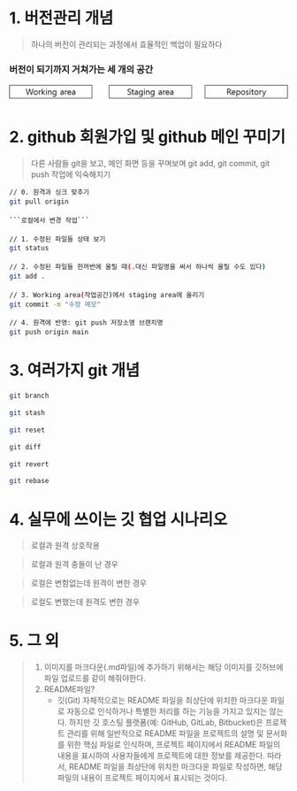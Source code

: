 # 1. 버전관리 개념

> 하나의 버전이 관리되는 과정에서 효율적인 백업이 필요하다

### 버전이 되기까지 거쳐가는 세 개의 공간

![image-20230525001110734](./그림1.png)

#### 

# 2. github 회원가입 및 github 메인 꾸미기

> 다른 사람들 git을 보고, 메인 화면 등을 꾸며보며
> git add, git commit, git push 작업에 익숙해지기

```bash
// 0. 원격과 싱크 맞추기
git pull origin

```로컬에서 변경 작업```

// 1. 수정된 파일들 상태 보기
git status

// 2. 수정된 파일들 한꺼번에 올릴 때(.대신 파일명을 써서 하나씩 올릴 수도 있다)
git add .

// 3. Working area(작업공간)에서 staging area에 올리기 
git commit -m "수정 메모"

// 4. 원격에 반영: git push 저장소명 브랜치명
git push origin main
```



# 3. 여러가지 git 개념

```bash
git branch
```

```bash
git stash
```

```bash
git reset
```

```bash
git diff
```

```bash
git revert
```

```bash
git rebase
```

# 4. 실무에 쓰이는 깃 협업 시나리오

> 로컬과 원격 상호작용



> 로컬과 원격 충돌이 난 경우



> 로컬은 변함없는데 원격이 변한 경우



> 로컬도 변했는데 원격도 변한 경우



# 5. 그 외 

> 1. 이미지를 마크다운(.md파일)에 추가하기 위해서는 해당 이미지를 깃허브에 파일 업로드를 같이 해줘야한다.
> 2. README파일? 
>    - 깃(Git) 자체적으로는 README 파일을 최상단에 위치한 마크다운 파일로 자동으로 인식하거나 특별한 처리를 하는 기능을 가지고 있지는 않는다. 하지만 깃 호스팅 플랫폼(예: GitHub, GitLab, Bitbucket)은 프로젝트 관리를 위해 일반적으로 README 파일을 프로젝트의 설명 및 문서화를 위한 핵심 파일로 인식하며, 프로젝트 페이지에서 README 파일의 내용을 표시하여 사용자들에게 프로젝트에 대한 정보를 제공한다. 따라서, README 파일을 최상단에 위치한 마크다운 파일로 작성하면, 해당 파일의 내용이 프로젝트 페이지에서 표시되는 것이다. 